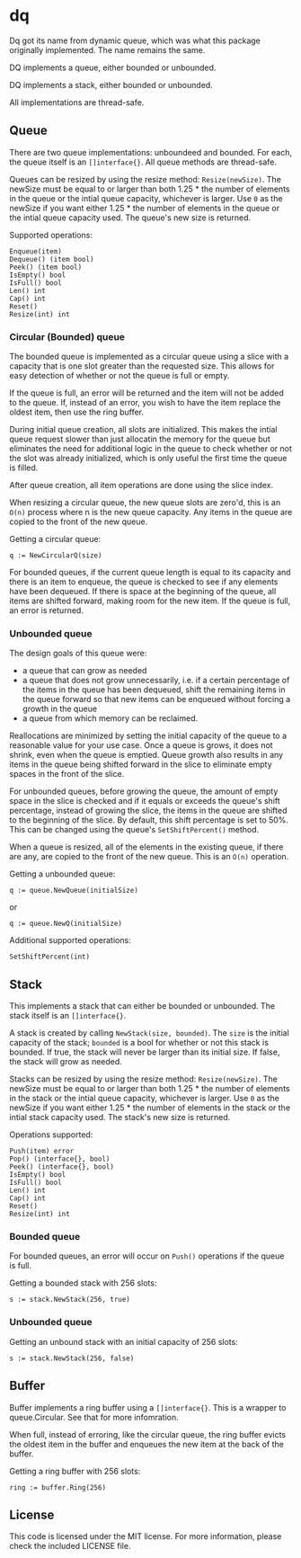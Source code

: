 dq
=====
Dq got its name from dynamic queue, which was what this package originally implemented. The name remains the same.

DQ implements a queue, either bounded or unbounded.

DQ implements a stack, either bounded or unbounded.

All implementations are thread-safe.

## Queue
There are two queue implementations: unboundeed and bounded.  For each, the queue itself is an `[]interface{}`.  All queue methods are thread-safe.

Queues can be resized by using the resize method: `Resize(newSize)`.  The newSize must be equal to or larger than both 1.25 * the number of elements in the queue or the intial queue capacity, whichever is larger.  Use `0` as the newSize if you want either 1.25 * the number of elements in the queue or the intial queue capacity used.  The queue's new size is returned.

Supported operations:
```
Enqueue(item)
Dequeue() (item bool)
Peek() (item bool)
IsEmpty() bool
IsFull() bool
Len() int
Cap() int
Reset()
Resize(int) int
  ```

### Circular (Bounded) queue
The bounded queue is implemented as a circular queue using a slice with a capacity that is one slot greater than the requested size. This allows for easy detection of whether or not the queue is full or empty.

If the queue is full, an error will be returned and the item will not be added to the queue. If, instead of an error, you wish to have the item replace the oldest item, then use the ring buffer.

During initial queue creation, all slots are initialized. This makes the intial queue request slower than just allocatin the memory for the queue but eliminates the need for additional logic in the queue to check whether or not the slot was already initialized, which is only useful the first time the queue is filled.

After queue creation, all item operations are done using the slice index.

When resizing a circular queue, the new queue slots are zero'd, this is an `O(n)` process where n is the new queue capacity. Any items in the queue are copied to the front of the new queue.

Getting a circular queue:

    q := NewCircularQ(size)

For bounded queues, if the current queue length is equal to its capacity and there is an item to enqueue, the queue is checked to see if any elements have been dequeued.  If there is space at the beginning of the queue, all items are shifted forward, making room for the new item.  If the queue is full, an error is returned.

### Unbounded queue
The design goals of this queue were:

* a queue that can grow as needed
* a queue that does not grow unnecessarily, i.e. if a certain percentage of the items in the queue has been dequeued, shift the remaining items in the queue forward so that new items can be enqueued without forcing a growth in the queue
* a queue from which memory can be reclaimed.

Reallocations are minimized by setting the initial capacity of the queue to a reasonable value for your use case.  Once a queue is grows, it does not shrink, even when the queue is emptied. Queue growth also results in any items in the queue being shifted forward in the slice to eliminate empty spaces in the front of the slice.

For unbounded queues, before growing the queue, the amount of empty space in the slice is checked and if it equals or exceeds the queue's shift percentage, instead of growing the slice, the items in the queue are shifted to the beginning of the slice.  By default, this shift percentage is set to 50%. This can be changed using the queue's `SetShiftPercent()` method.

When a queue is resized, all of the elements in the existing queue, if there are any, are copied to the front of the new queue. This is an `O(n)` operation.

Getting a unbounded queue:

    q := queue.NewQueue(initialSize)

or

    q := queue.NewQ(initialSize)

Additional supported operations:
```
SetShiftPercent(int)
```

## Stack
This implements a stack that can either be bounded or unbounded. The stack itself is an `[]interface{}`.

A stack is created by calling `NewStack(size, bounded)`. The `size` is the initial capacity of the stack; `bounded` is a bool for whether or not this stack is bounded. If true, the stack will never be larger than its initial size. If false, the stack will grow as needed.

Stacks can be resized by using the resize method: `Resize(newSize)`.  The newSize must be equal to or larger than both 1.25 * the number of elements in the stack or the intial queue capacity, whichever is larger.  Use `0` as the newSize if you want either 1.25 * the number of elements in the stack or the intial stack capacity used.  The stack's new size is returned.

Operations supported:
```
Push(item) error
Pop() (interface{}, bool)
Peek() (interface{}, bool)
IsEmpty() bool
IsFull() bool
Len() int
Cap() int
Reset()
Resize(int) int
```

### Bounded queue
For bounded queues, an error will occur on `Push()` operations if the queue is full.

Getting a bounded stack with 256 slots:

    s := stack.NewStack(256, true)

### Unbounded queue
Getting an unbound stack with an initial capacity of 256 slots:

    s := stack.NewStack(256, false)

## Buffer
Buffer implements a ring buffer using a `[]interface{}`.  This is a wrapper to queue.Circular.  See that for more infomration.

When full, instead of erroring, like the circular queue, the ring buffer evicts the oldest item in the buffer and enqueues the new item at the back of the buffer.

Getting a ring buffer with 256 slots:

    ring := buffer.Ring(256)

## License
This code is licensed under the MIT license. For more information, please check the included LICENSE file.
